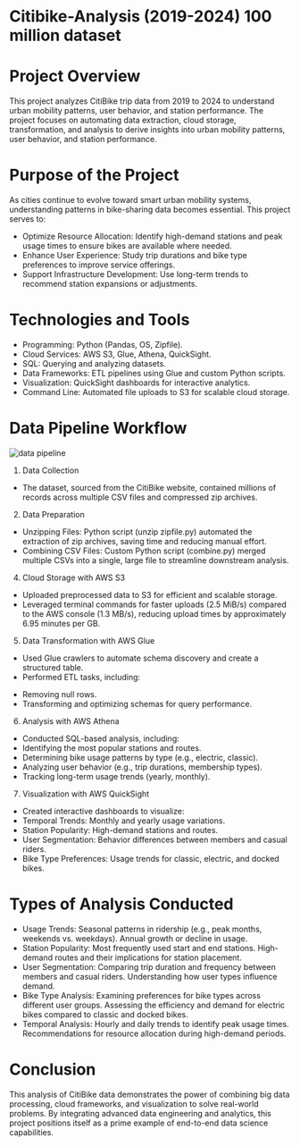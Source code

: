 # Citibike-Analysis (2019-2024) 100 million dataset

# Project Overview

This project analyzes CitiBike trip data from 2019 to 2024 to understand urban mobility patterns, user behavior, and station performance. The project focuses on automating data extraction, cloud storage, transformation, and analysis to derive insights into urban mobility patterns, user behavior, and station performance.

# Purpose of the Project

As cities continue to evolve toward smart urban mobility systems, understanding patterns in bike-sharing data becomes essential. This project serves to:

* Optimize Resource Allocation:
Identify high-demand stations and peak usage times to ensure bikes are available where needed.
* Enhance User Experience:
Study trip durations and bike type preferences to improve service offerings.
* Support Infrastructure Development:
Use long-term trends to recommend station expansions or adjustments.

# Technologies and Tools

* Programming: Python (Pandas, OS, Zipfile).
* Cloud Services: AWS S3, Glue, Athena, QuickSight.
* SQL: Querying and analyzing datasets.
* Data Frameworks: ETL pipelines using Glue and custom Python scripts.
* Visualization: QuickSight dashboards for interactive analytics.
* Command Line: Automated file uploads to S3 for scalable cloud storage.

# Data Pipeline Workflow

![data pipeline](https://github.com/chhejom/Citibike-Analysis/blob/8d07b1517758aea3dc708727f47e03b67b2300df/Images/data%20pipeline.png)
1. Data Collection
* The dataset, sourced from the CitiBike website, contained millions of records across multiple CSV files and compressed zip archives.
2. Data Preparation
* Unzipping Files:
Python script (unzip zipfile.py) automated the extraction of zip archives, saving time and reducing manual effort.
* Combining CSV Files:
Custom Python script (combine.py) merged multiple CSVs into a single, large file to streamline downstream analysis.
4. Cloud Storage with AWS S3
* Uploaded preprocessed data to S3 for efficient and scalable storage.
* Leveraged terminal commands for faster uploads (2.5 MiB/s) compared to the AWS console (1.3 MB/s), reducing upload times by approximately 6.95 minutes per GB.
5. Data Transformation with AWS Glue
* Used Glue crawlers to automate schema discovery and create a structured table.
* Performed ETL tasks, including:
- Removing null rows.
- Transforming and optimizing schemas for query performance.
6. Analysis with AWS Athena
* Conducted SQL-based analysis, including:
* Identifying the most popular stations and routes.
* Determining bike usage patterns by type (e.g., electric, classic).
* Analyzing user behavior (e.g., trip durations, membership types).
* Tracking long-term usage trends (yearly, monthly).
7. Visualization with AWS QuickSight
* Created interactive dashboards to visualize:
* Temporal Trends: Monthly and yearly usage variations.
* Station Popularity: High-demand stations and routes.
* User Segmentation: Behavior differences between members and casual riders.
* Bike Type Preferences: Usage trends for classic, electric, and docked bikes.

# Types of Analysis Conducted

* Usage Trends:
Seasonal patterns in ridership (e.g., peak months, weekends vs. weekdays).
Annual growth or decline in usage.
* Station Popularity:
Most frequently used start and end stations.
High-demand routes and their implications for station placement.
* User Segmentation:
Comparing trip duration and frequency between members and casual riders.
Understanding how user types influence demand.
* Bike Type Analysis:
Examining preferences for bike types across different user groups.
Assessing the efficiency and demand for electric bikes compared to classic and docked bikes.
* Temporal Analysis:
Hourly and daily trends to identify peak usage times.
Recommendations for resource allocation during high-demand periods.



# Conclusion

This analysis of CitiBike data demonstrates the power of combining big data processing, cloud frameworks, and visualization to solve real-world problems. By integrating advanced data engineering and analytics, this project positions itself as a prime example of end-to-end data science capabilities.
